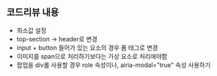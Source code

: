 ## 코드리뷰 내용

- 최소값 설정
- top-section -> header로 변경
- input + button 들어가 있는 요소의 경우 폼 태그로 변경
- 이미지를 span으로 처리하기보다는 가상 요소로 처리애야함
- 팝업을 div롤 사용할 경우 role 속성이나, airia-modal="true" 속성 사용하기
